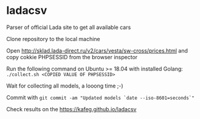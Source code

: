 # ladacsv
Parser of official Lada site to get all available cars

Clone repository to the local machine

Open http://sklad.lada-direct.ru/v2/cars/vesta/sw-cross/prices.html and copy cokkie PHPSESSID from the browser inspector

Run the following command on Ubuntu >= 18.04 with installed Golang:
```./collect.sh <COPIED VALUE OF PHPSESSID>```

Wait for collecting all models, a looong time ;-)

Commit with ```git commit -am "Updated models `date --iso-8601=seconds`"```

Check results on the https://kafeg.github.io/ladacsv
